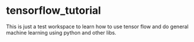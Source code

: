 # tensorflow_tutorial

This is just a test workspace to learn how to use tensor flow and do general machine learning using python and other libs.